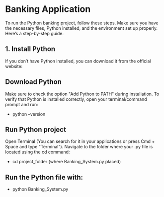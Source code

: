 # Banking Application
To run the Python banking project, follow these steps. Make sure you have the necessary files, Python installed, and the environment set up properly. Here’s a step-by-step guide:

## 1. Install Python
If you don’t have Python installed, you can download it from the official website:

## Download Python
Make sure to check the option "Add Python to PATH" during installation. To verify that Python is installed correctly, open your terminal/command prompt and run:
-	python –version

## Run Python project
Open Terminal (You can search for it in your applications or press Cmd + Space and type "Terminal").
Navigate to the folder where your .py file is located using the cd command:
-	cd project_folder (where Banking_System.py placed)

## Run the Python file with:
-	python Banking_System.py
